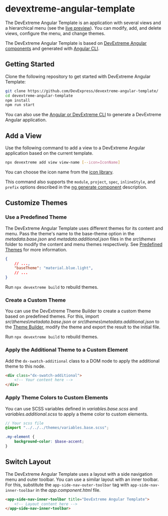 # devextreme-angular-template

The DevExtreme Angular Template is an application with several views and a hierarchical menu (see the [live preview](https://devexpress.github.io/devextreme-angular-template)). You can modify, add, and delete views, configure the menu, and change themes.

The DevExtreme Angular Template is based on [DevExtreme Angular components](https://github.com/devexpress/DevExtreme-angular) and generated with [Angular CLI](https://github.com/angular/angular-cli).

## Getting Started

Clone the following repository to get started with DevExtreme Angular Template:

```bash
git clone https://github.com/DevExpress/devextreme-angular-template/
cd devextreme-angular-template
npm install
npm run start
```

You can also use the [Angular or DevExtreme CLI](https://github.com/devexpress/DevExtreme-angular#quick-start) to generate a DevExtreme Angular application.

## Add a View

Use the following command to add a view to a DevExtreme Angular application based on the current template.

```bash
npx devextreme add view view-name [--icon=IconName]
```

You can choose the icon name from the [icon library](https://js.devexpress.com/Documentation/Guide/Themes/Icon_Library/).

This command also supports the `module`, `project`, `spec`, `inlineStyle`, and `prefix` options described in the [ng generate component](https://github.com/angular/angular-cli/wiki/generate-component) description.

## Customize Themes

### Use a Predefined Theme

The DevExtreme Angular Template uses different themes for its content and menu. Pass the theme's name to the base-theme option in the *metadata.base.json* and *metadata.additional.json* files in the *src\themes* folder to modify the content and menu themes respectively. See [Predefined Themes](https://js.devexpress.com/Documentation/Guide/Themes/Predefined_Themes/) for more information.

```json
{
    // ...,
    "baseTheme": "material.blue.light",
    // ...
}
```

Run `npx devextreme build` to rebuild themes.

### Create a Custom Theme

You can use the DevExtreme Theme Builder to create a custom theme based on predefined themes. For this, import *src\themes\metadata.base.json* or *src\themes\metadata.additional.json* to the [Theme Builder](https://js.devexpress.com/Documentation/Guide/Themes/Theme_Builder/), modify the theme and export the result to the initial file.

Run `npx devextreme build` to rebuild themes.

### Apply the Additional Theme to a Custom Element

Add the `dx-swatch-additional` class to a DOM node to apply the additional theme to this node.

```html
<div class="dx-swatch-additional">
    <!-- Your content here -->
</div>
```

### Apply Theme Colors to Custom Elements

You can use SCSS variables defined in *variables.base.scss* and *variables.additional.scss* to apply a theme color to custom elements.

```scss
// Your scss file
@import "../../../themes/variables.base.scss";

.my-element {
    background-color: $base-accent;
}
```

## Switch Layout

The DevExtreme Angular Template uses a layout with a side navigation menu and outer toolbar. You can use a similar layout with an inner toolbar. For this, substitute the `app-side-nav-outer-toolbar` tag with `app-side-nav-inner-toolbar` in the *app.component.html* file.

```html
<app-side-nav-inner-toolbar title="DevExtreme Angular Template">
    <!-- Layout content here -->
</app-side-nav-inner-toolbar>
```